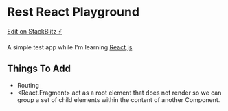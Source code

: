 # Rest React Playground

[Edit on StackBlitz ⚡️](https://stackblitz.com/edit/test-react-playground)

A simple test app while I'm learning [React.js](https://reactjs.org/)


## Things To Add

* Routing
* <React.Fragment> act as a root element that does not render so we can group a set of child elements within the content of another Component.